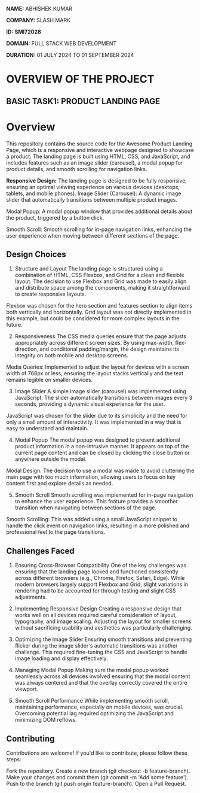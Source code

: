 **NAME:** ABHISHEK KUMAR

**COMPANY:** SLASH MARK

**ID:** **SMI72028**

**DOMAIN:** FULL STACK WEB DEVELOPMENT

**DURATION:** 01 JULY 2024 TO 01 SEPTEMBER 2024


# OVERVIEW OF THE PROJECT
## BASIC TASK1: PRODUCT LANDING PAGE
# Overview
This repository contains the source code for the Awesome Product Landing Page, which is a responsive and interactive webpage designed to showcase a product. The landing page is built using HTML, CSS, and JavaScript, and includes features such as an image slider (carousel), a modal popup for product details, and smooth scrolling for navigation links.

**Responsive Design:**
The landing page is designed to be fully responsive, ensuring an optimal viewing experience on various devices (desktops, tablets, and mobile phones).
Image Slider (Carousel): A dynamic image slider that automatically transitions between multiple product images.

Modal Popup: A modal popup window that provides additional details about the product, triggered by a button click.

Smooth Scroll: Smooth scrolling for in-page navigation links, enhancing the user experience when moving between different sections of the page.

## Design Choices

1. Structure and Layout
The landing page is structured using a combination of HTML, CSS Flexbox, and Grid for a clean and flexible layout. The decision to use Flexbox and Grid was made to easily align and distribute space among the components, making it straightforward to create responsive layouts.

Flexbox was chosen for the hero section and features section to align items both vertically and horizontally.
Grid layout was not directly implemented in this example, but could be considered for more complex layouts in the future.

2. Responsiveness
The CSS media queries ensure that the page adjusts appropriately across different screen sizes. By using max-width, flex-direction, and conditional padding/margin, the design maintains its integrity on both mobile and desktop screens.

Media Queries: Implemented to adjust the layout for devices with a screen width of 768px or less, ensuring the layout stacks vertically and the text remains legible on smaller devices.

3. Image Slider
A simple image slider (carousel) was implemented using JavaScript. The slider automatically transitions between images every 3 seconds, providing a dynamic visual experience for the user.

JavaScript was chosen for the slider due to its simplicity and the need for only a small amount of interactivity. It was implemented in a way that is easy to understand and maintain.

4. Modal Popup
The modal popup was designed to present additional product information in a non-intrusive manner. It appears on top of the current page content and can be closed by clicking the close button or anywhere outside the modal.

Modal Design: The decision to use a modal was made to avoid cluttering the main page with too much information, allowing users to focus on key content first and explore details as needed.

5. Smooth Scroll
Smooth scrolling was implemented for in-page navigation to enhance the user experience. This feature provides a smoother transition when navigating between sections of the page.

Smooth Scrolling: This was added using a small JavaScript snippet to handle the click event on navigation links, resulting in a more polished and professional feel to the page transitions.

## Challenges Faced

1. Ensuring Cross-Browser Compatibility
One of the key challenges was ensuring that the landing page looked and functioned consistently across different browsers (e.g., Chrome, Firefox, Safari, Edge). While modern browsers largely support Flexbox and Grid, slight variations in rendering had to be accounted for through testing and slight CSS adjustments.

2. Implementing Responsive Design
Creating a responsive design that works well on all devices required careful consideration of layout, typography, and image scaling. Adjusting the layout for smaller screens without sacrificing usability and aesthetics was particularly challenging.

3. Optimizing the Image Slider
Ensuring smooth transitions and preventing flicker during the image slider's automatic transitions was another challenge. This required fine-tuning the CSS and JavaScript to handle image loading and display effectively.

4. Managing Modal Popup
Making sure the modal popup worked seamlessly across all devices involved ensuring that the modal content was always centered and that the overlay correctly covered the entire viewport.

5. Smooth Scroll Performance
While implementing smooth scroll, maintaining performance, especially on mobile devices, was crucial. Overcoming potential lag required optimizing the JavaScript and minimizing DOM reflows.

## Contributing
Contributions are welcome! If you'd like to contribute, please follow these steps:

Fork the repository.
Create a new branch (git checkout -b feature-branch).
Make your changes and commit them (git commit -m 'Add some feature').
Push to the branch (git push origin feature-branch).
Open a Pull Request.
